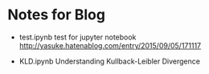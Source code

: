 # Notes for Blog
- test.ipynb
	test for jupyter notebook
	http://yasuke.hatenablog.com/entry/2015/09/05/171117

- KLD.ipynb
	Understanding Kullback-Leibler Divergence
	